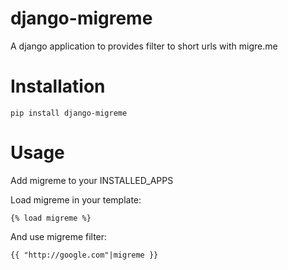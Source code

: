 django-migreme
==============

A django application to provides filter to short urls with migre.me


Installation
==============
```
pip install django-migreme
```

Usage
==============

Add migreme to your INSTALLED_APPS

Load migreme in your template:
```
{% load migreme %}
```

And use migreme filter:
```
{{ "http://google.com"|migreme }}
```
